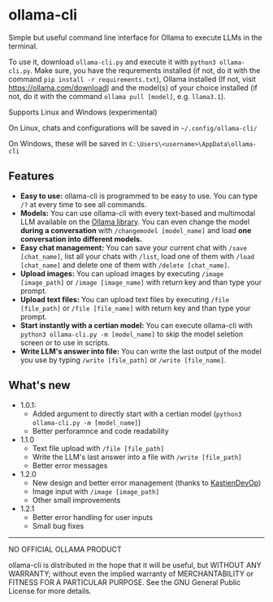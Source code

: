 # ollama-cli
Simple but useful command line interface for Ollama to execute LLMs in the terminal.

To use it, download `ollama-cli.py` and execute it with `python3 ollama-cli.py`. Make sure, you have the requrements installed (if not, do it with the command `pip install -r requirements.txt`), Ollama installed (If not, visit https://ollama.com/download) and the model(s) of your choice installed (if not, do it with the command `ollama pull [model]`, e.g. `llama3.1`).

Supports Linux and Windows (experimental)

On Linux, chats and configurations will be saved in `~/.config/ollama-cli/`

On Windows, these will be saved in `C:\Users\<username>\AppData\ollama-cli`

## Features
- **Easy to use:** ollama-cli is programmed to be easy to use. You can type `/?` at every time to see all commands. 
- **Models:** You can use ollama-cli with every text-based and multimodal LLM available on the [Ollama library](https://ollama.com/library). You can even change the model **during a conversation** with `/changemodel [model_name]` and load **one conversation into different models.**
- **Easy chat management:** You can save your current chat with `/save [chat_name]`, list all your chats with `/list`, load one of them with `/load [chat_name]` and delete one of them with `/delete [chat_name]`.
- **Upload images:** You can upload images by executing `/image [image_path]` or `/image [image_name]` with return key and than type your prompt.
- **Upload text files:** You can upload text files by executing `/file [file_path]` or `/file [file_name]` with return key and than type your prompt.
- **Start instantly with a certian model:** You can execute ollama-cli with `python3 ollama-cli.py -m [model_name]` to skip the model seletion screen or to use in scripts.
- **Write LLM's answer into file:** You can write the last output of the model you use by typing `/write [file_path]` or `/write [file_name]`.

## What's new
- 1.0.1:
  - Added argument to directly start with a certian model (`python3 ollama-cli.py -m [model_name]`)
  - Better perforamnce and code readability
- 1.1.0
  - Text file upload with `/file [file_path]`
  - Write the LLM's last answer into a file with `/write [file_path]`
  - Better error messages
- 1.2.0
  - New design and better error management (thanks to [KastienDevOp](https://github.com/KastienDevOp))
  - Image input with `/image [image_path]`
  - Other small improvements
- 1.2.1
  - Better error handling for user inputs
  - Small bug fixes
---
NO OFFICIAL OLLAMA PRODUCT

ollama-cli is distributed in the hope that it will be useful,
but WITHOUT ANY WARRANTY; without even the implied warranty of
MERCHANTABILITY or FITNESS FOR A PARTICULAR PURPOSE. See the
GNU General Public License for more details.
